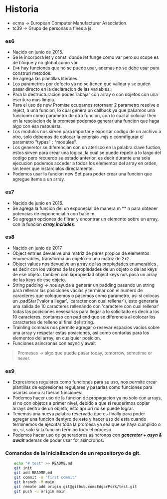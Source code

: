 # Historia
- ecma -> European Computer Manufacturer Association.
- tc39 -> Grupo de personas a fines a js.

### es6 
- Nacido en junio de 2015.
- Se le incorpora let y const. donde let funge como var pero su scope es de bloque y no global como var.
- ()=> hay funciones que no se puede usar, ademas no se debe usar para construri metodos.
- Se agrega las plantillas literales.
- Los parametros por defecto ya no se tienen que validar y se puden pasar directo en la declaracion de las variables.
- Para la destructuracion podes rabajar con array o con objetos con una escritura mas limpia.
- Para el uso de new Promise ocupamos retornanr 2 parametro resolve o reject, a una funcion, lo cual genera un callback ya que pasamos una funcionm como parametro de otra funcion, con lo cual al colocar then en la resolucion de la promesa podemos generar una funcion que haga algo con esa respuesta. 
- Los modulos nos sirven para importar y exportar codigo de un archivo a otro, solo debemos de colocar la extensio  .mjs o conmfigurar el parametro "types" : "modules".
- Los generetor se diferencian con un aterisco en la palabra clave fuction, estos sirven para crear una logica, la cual se puede repetir a lo largo del codigo pero recuerdo su estado anterior, es decir durante una sola ejecucion podemos acceder a todos los elementos del array en orden, sin tener que instarcialos directamente.
- Podemos usar la funcion new Set para poder crear una funcion que agregue items a un array.

### es7 
- Nacido de junio en 2016.
- Se agrega la funcion del un exponecial de manera m ** n para obtener potencias de exponencial n con base m.
- Se agregan opciones de filtrar y encontrar un elemento sobre un array, con la funcion ***array.includes***.

### es8
- Nacido en junio de 2017
- Object entries devuelve una matriz de pares propios de elementos enumerables, transforma un objeto en una matriz de 2x2.
- Object values nos devuelve un array de las propiedades enumerables , es decir con los valores de las propiedades de un objeto o de las keys de ese objeto. tambien con lapropiedad object keys nos pasa un array de las keys de ese objeto.
- String padding -> nos ayuda a generar un padding pasando un string para rellenar las posiciones vacias y terminar con el numero de caracteres que coloquemos o pasemos como parametro, asi si colocas un .padStar('valor a llegar', 'caracter con cual rellenar'), esto generaria una salida de 10 caracteres rellenando con 'caractere con cual rellenar' todas las pocisiones nesesarias para llegar a lo solicitado es decir a los 10 caracteres. contamso con pad end que se diferencia al colocar los caractertes de relleno al final del string.
- Trainling commas nos permite agregar o resevar espacios vacios sobre una array y respetar estas posiciones, asi como contarlas para los elementos del array, en cualquier posicion. 
- Funciones asincronas con async y await  
> Promesas -> algo que puede pasar today, tomorrow, sometime or never.

### es9
- Expresiones regulares como funciones para su uso, nos permite crear plantillas de expresiones regul;ares y pasarlas como funciones para usarlas como si fueran funciones.
- Podemos hacer uso de la funcion de propagacion ya no solo con arrays, si no con objetos a primer nivel, debido a que si reuqerimos copiar arrays dentro de un objeto, esto apriori no se puede lograr.
- Tenemos una nueva palabra reservada que es finally para poder agregar una funcion dentyro de este y hacer uso de esta cuando terminemos de ejecutar toda la promesa ya sea que se haya cumplido o no, si, solo si la funcion termino todo el proceso.
- Podemos hacer uso de generadores asincronos con ***generetor + asyn & await*** ademas de poder usar for asincronos.



### Comandos de la inicializacion de un repositoryo de git.
```sh
    echo "# test" >> README.md
    git init
    git add README.md
    git commit -m "first commit"
    git branch -M main
    git remote add origin git@github.com:EdgarPsrk/test.git
    git push -u origin main
```




